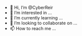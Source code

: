 - 👋 Hi, I’m @CyberReir
- 👀 I’m interested in ...
- 🌱 I’m currently learning ...
- 💞️ I’m looking to collaborate on ...
- 📫 How to reach me ...

<!---
CyberReir/CyberReir is a ✨ special ✨ repository because its `README.md` (this file) appears on your GitHub profile.
You can click the Preview link to take a look at your changes.
--->
